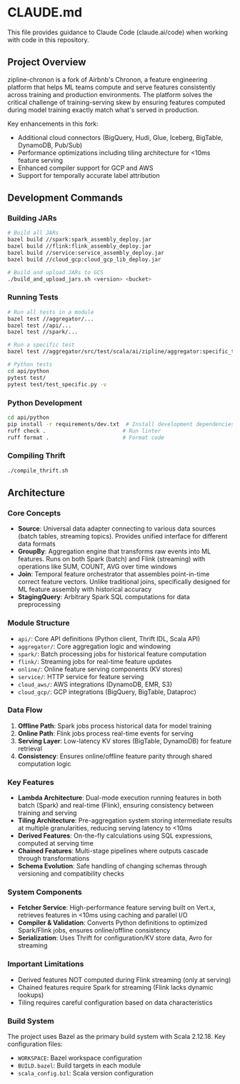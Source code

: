 # CLAUDE.md

This file provides guidance to Claude Code (claude.ai/code) when working with code in this repository.

## Project Overview

zipline-chronon is a fork of Airbnb's Chronon, a feature engineering platform that helps ML teams compute and serve features consistently across training and production environments. The platform solves the critical challenge of training-serving skew by ensuring features computed during model training exactly match what's served in production.

Key enhancements in this fork:
- Additional cloud connectors (BigQuery, Hudi, Glue, Iceberg, BigTable, DynamoDB, Pub/Sub)
- Performance optimizations including tiling architecture for <10ms feature serving
- Enhanced compiler support for GCP and AWS
- Support for temporally accurate label attribution

## Development Commands

### Building JARs
```bash
# Build all JARs
bazel build //spark:spark_assembly_deploy.jar
bazel build //flink:flink_assembly_deploy.jar
bazel build //service:service_assembly_deploy.jar
bazel build //cloud_gcp:cloud_gcp_lib_deploy.jar

# Build and upload JARs to GCS
./build_and_upload_jars.sh <version> <bucket>
```

### Running Tests
```bash
# Run all tests in a module
bazel test //aggregator/...
bazel test //api/...
bazel test //spark/...

# Run a specific test
bazel test //aggregator/src/test/scala/ai/zipline/aggregator:specific_test

# Python tests
cd api/python
pytest test/
pytest test/test_specific.py -v
```

### Python Development
```bash
cd api/python
pip install -r requirements/dev.txt  # Install development dependencies
ruff check .                        # Run linter
ruff format .                       # Format code
```

### Compiling Thrift
```bash
./compile_thrift.sh
```

## Architecture

### Core Concepts
- **Source**: Universal data adapter connecting to various data sources (batch tables, streaming topics). Provides unified interface for different data formats
- **GroupBy**: Aggregation engine that transforms raw events into ML features. Runs on both Spark (batch) and Flink (streaming) with operations like SUM, COUNT, AVG over time windows
- **Join**: Temporal feature orchestrator that assembles point-in-time correct feature vectors. Unlike traditional joins, specifically designed for ML feature assembly with historical accuracy
- **StagingQuery**: Arbitrary Spark SQL computations for data preprocessing

### Module Structure
- `api/`: Core API definitions (Python client, Thrift IDL, Scala API)
- `aggregator/`: Core aggregation logic and windowing
- `spark/`: Batch processing jobs for historical feature computation
- `flink/`: Streaming jobs for real-time feature updates
- `online/`: Online feature serving components (KV stores)
- `service/`: HTTP service for feature serving
- `cloud_aws/`: AWS integrations (DynamoDB, EMR, S3)
- `cloud_gcp/`: GCP integrations (BigQuery, BigTable, Dataproc)

### Data Flow
1. **Offline Path**: Spark jobs process historical data for model training
2. **Online Path**: Flink jobs process real-time events for serving
3. **Serving Layer**: Low-latency KV stores (BigTable, DynamoDB) for feature retrieval
4. **Consistency**: Ensures online/offline feature parity through shared computation logic

### Key Features
- **Lambda Architecture**: Dual-mode execution running features in both batch (Spark) and real-time (Flink), ensuring consistency between training and serving
- **Tiling Architecture**: Pre-aggregation system storing intermediate results at multiple granularities, reducing serving latency to <10ms
- **Derived Features**: On-the-fly calculations using SQL expressions, computed at serving time
- **Chained Features**: Multi-stage pipelines where outputs cascade through transformations
- **Schema Evolution**: Safe handling of changing schemas through versioning and compatibility checks

### System Components
- **Fetcher Service**: High-performance feature serving built on Vert.x, retrieves features in <10ms using caching and parallel I/O
- **Compiler & Validation**: Converts Python definitions to optimized Spark/Flink jobs, ensures online/offline consistency
- **Serialization**: Uses Thrift for configuration/KV store data, Avro for streaming

### Important Limitations
- Derived features NOT computed during Flink streaming (only at serving)
- Chained features require Spark for streaming (Flink lacks dynamic lookups)
- Tiling requires careful configuration based on data characteristics

### Build System
The project uses Bazel as the primary build system with Scala 2.12.18. Key configuration files:
- `WORKSPACE`: Bazel workspace configuration
- `BUILD.bazel`: Build targets in each module
- `scala_config.bzl`: Scala version configuration